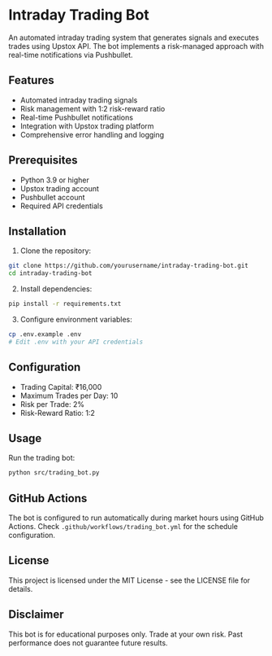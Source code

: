 # Intraday Trading Bot

An automated intraday trading system that generates signals and executes trades using Upstox API. The bot implements a risk-managed approach with real-time notifications via Pushbullet.

## Features

- Automated intraday trading signals
- Risk management with 1:2 risk-reward ratio
- Real-time Pushbullet notifications
- Integration with Upstox trading platform
- Comprehensive error handling and logging

## Prerequisites

- Python 3.9 or higher
- Upstox trading account
- Pushbullet account
- Required API credentials

## Installation

1. Clone the repository:
```bash
git clone https://github.com/yourusername/intraday-trading-bot.git
cd intraday-trading-bot
```

2. Install dependencies:
```bash
pip install -r requirements.txt
```

3. Configure environment variables:
```bash
cp .env.example .env
# Edit .env with your API credentials
```

## Configuration

- Trading Capital: ₹16,000
- Maximum Trades per Day: 10
- Risk per Trade: 2%
- Risk-Reward Ratio: 1:2

## Usage

Run the trading bot:
```bash
python src/trading_bot.py
```

## GitHub Actions

The bot is configured to run automatically during market hours using GitHub Actions. Check `.github/workflows/trading_bot.yml` for the schedule configuration.

## License

This project is licensed under the MIT License - see the LICENSE file for details.

## Disclaimer

This bot is for educational purposes only. Trade at your own risk. Past performance does not guarantee future results.